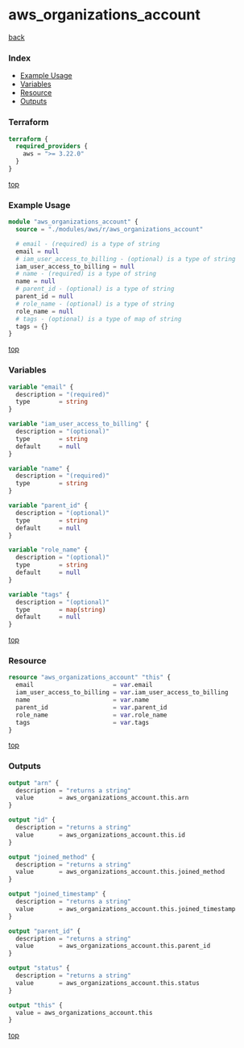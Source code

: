 # aws_organizations_account

[back](../aws.md)

### Index

- [Example Usage](#example-usage)
- [Variables](#variables)
- [Resource](#resource)
- [Outputs](#outputs)

### Terraform

```terraform
terraform {
  required_providers {
    aws = ">= 3.22.0"
  }
}
```

[top](#index)

### Example Usage

```terraform
module "aws_organizations_account" {
  source = "./modules/aws/r/aws_organizations_account"

  # email - (required) is a type of string
  email = null
  # iam_user_access_to_billing - (optional) is a type of string
  iam_user_access_to_billing = null
  # name - (required) is a type of string
  name = null
  # parent_id - (optional) is a type of string
  parent_id = null
  # role_name - (optional) is a type of string
  role_name = null
  # tags - (optional) is a type of map of string
  tags = {}
}
```

[top](#index)

### Variables

```terraform
variable "email" {
  description = "(required)"
  type        = string
}

variable "iam_user_access_to_billing" {
  description = "(optional)"
  type        = string
  default     = null
}

variable "name" {
  description = "(required)"
  type        = string
}

variable "parent_id" {
  description = "(optional)"
  type        = string
  default     = null
}

variable "role_name" {
  description = "(optional)"
  type        = string
  default     = null
}

variable "tags" {
  description = "(optional)"
  type        = map(string)
  default     = null
}
```

[top](#index)

### Resource

```terraform
resource "aws_organizations_account" "this" {
  email                      = var.email
  iam_user_access_to_billing = var.iam_user_access_to_billing
  name                       = var.name
  parent_id                  = var.parent_id
  role_name                  = var.role_name
  tags                       = var.tags
}
```

[top](#index)

### Outputs

```terraform
output "arn" {
  description = "returns a string"
  value       = aws_organizations_account.this.arn
}

output "id" {
  description = "returns a string"
  value       = aws_organizations_account.this.id
}

output "joined_method" {
  description = "returns a string"
  value       = aws_organizations_account.this.joined_method
}

output "joined_timestamp" {
  description = "returns a string"
  value       = aws_organizations_account.this.joined_timestamp
}

output "parent_id" {
  description = "returns a string"
  value       = aws_organizations_account.this.parent_id
}

output "status" {
  description = "returns a string"
  value       = aws_organizations_account.this.status
}

output "this" {
  value = aws_organizations_account.this
}
```

[top](#index)